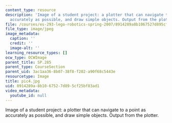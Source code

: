 ```yaml
---
content_type: resource
description: 'Image of a student project: a plotter that can navigate to a point as
  accurately as possible, and draw simple objects. Output from the plotter.'
file: /courses/es-293-lego-robotics-spring-2007/8914289a8b1067527d895cf25bf83ad1_pic4.jpg
file_type: image/jpeg
image_metadata:
  caption: ''
  credit: ''
  image-alt: ''
learning_resource_types: []
ocw_type: OCWImage
parent_title: SP.285
parent_type: CourseSection
parent_uid: 3ac1aa36-8b07-38f8-f202-a90f68c5443e
resourcetype: Image
title: pic4.jpg
uid: 8914289a-8b10-6752-7d89-5cf25bf83ad1
video_metadata:
  youtube_id: null
---
```

Image of a student project: a plotter that can navigate to a point as accurately as possible, and draw simple objects. Output from the plotter.

